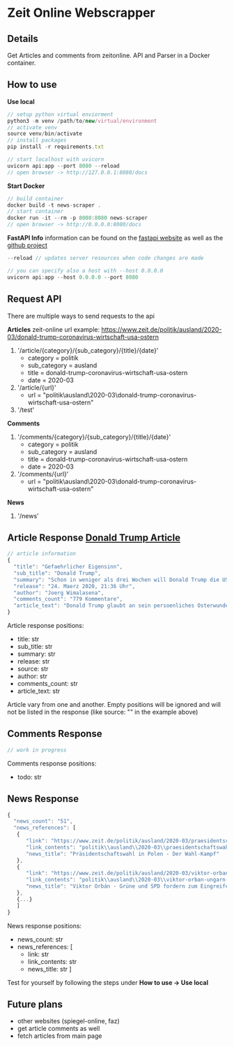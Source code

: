 # Zeit Online Webscrapper

## Details

Get Articles and comments from zeitonline. API and Parser in a Docker container.

## How to use
**Use local**
```javascript
// setup python virtual enviorment
python3 -m venv /path/to/new/virtual/environment
// activate venv
source venv/bin/activate
// install packages
pip install -r requirements.txt

// start localhost with uvicorn
uvicorn api:app --port 8080 --reload
// open browser -> http://127.0.0.1:8080/docs
```

**Start Docker**
```javascript
// build container
docker build -t news-scraper .  
// start container
docker run -it --rm -p 8080:8080 news-scraper
// open browser -> http://0.0.0.0:8080/docs   
```

**FastAPI Info**
information can be found on the [fastapi website](https://fastapi.tiangolo.com/) as well as the [github project](https://github.com/tiangolo/fastapi)
```javascript
--reload // updates server resources when code changes are made

// you can specify also a host with --host 0.0.0.0
uvicorn api:app --host 0.0.0.0 --port 8080
```

## Request API
There are multiple ways to send requests to the api

**Articles**
zeit-online url example: https://www.zeit.de/politik/ausland/2020-03/donald-trump-coronavirus-wirtschaft-usa-ostern

1. '/article/{category}/{sub_category}/{title}/{date}'
    - category = politik
    - sub_category = ausland
    - title = donald-trump-coronavirus-wirtschaft-usa-ostern
    - date = 2020-03
2. '/article/{url}'
    - url = "politik\ausland\2020-03\donald-trump-coronavirus-wirtschaft-usa-ostern"
3. '/test'

**Comments**
1. '/comments/{category}/{sub_category}/{title}/{date}'
    - category = politik
    - sub_category = ausland
    - title = donald-trump-coronavirus-wirtschaft-usa-ostern
    - date = 2020-03
2. '/comments/{url}'
    - url = "politik\ausland\2020-03\donald-trump-coronavirus-wirtschaft-usa-ostern"
    
**News**
1. '/news'

## Article Response [Donald Trump Article](https://www.zeit.de/politik/ausland/2020-03/donald-trump-coronavirus-wirtschaft-usa-ostern)
```javascript
// article information
{
  "title": "Gefaehrlicher Eigensinn",
  "sub_title": "Donald Trump",
  "summary": "Schon in weniger als drei Wochen will Donald Trump die US-Wirtschaft wieder hochfahren. Der Praesident gefaehrdet Menschenleben, nur um seine Wiederwahl zu sichern.",
  "release": "24. Maerz 2020, 21:36 Uhr",
  "author": "Joerg Wimalasena",
  "comments_count": "779 Kommentare",
  "article_text": "Donald Trump glaubt an sein persoenliches Osterwunder. Wie einst Jesus Christus am dritten Tag nach seinem Tod auferstand, soll auch die US-amerikanische Wirtschaft trotz Corona-Pandemie schnell wieder zurueckkommen. \"Ich wuerde mich freuen, wenn das Land an Ostern wieder geoeffnet ist\", sagte der US-Praesident in einem TV-Interview seines Haussenders Fox News, bei dem auch Zuschauende Fragen stellen konnten. Wobei geoeffnet offenbar heisst, dass Unternehmen wieder den Betrieb aufnehmen und die Menschen ihren Jobs nachgehen sollen. \"Wir koennen uns fuenfmal am Tag die Haende waschen und aufs Haendeschuetteln verzichten, aber wir muessen wieder zurueck an die Arbeit\", sagte Trump im Rosengarten des Weissen Hauses.Der 73-Jaehrige hat waehrend seiner Amtszeit nicht zum ersten Mal Weitsicht und Gemeinsinn vermissen lassen, doch diese Entscheidung – sofern er sie tatsaechlich durchzusetzen vermag – waere verheerend. Sollte die Wirtschaft schon in etwas mehr als zwei Wochen wieder hochfahren, ergaeben sich daraus erhebliche Gefahren. Menschen gingen wieder zur Arbeit und wuerden sich in grosser Zahl gegenseitig mit dem Coronavirus anstecken.Die USA haben allerdings schon jetzt die drittmeisten Infektionsfaelle weltweit. Vor allem in New York explodieren die Zahlen geradezu und auch im Rest des Landes werden laut Berechnungen der Columbia University die Corona-Faelle auf bis zu 500.000 im Mai in die Hoehe schnellen. In vielen Bundesstaaten koennte die Wachstumskurve erst im Juni ihren Scheitelpunkt erreichen – Ostersonntag ist aber schon am 12. April.Der derzeitige Stillstand des oeffentlichen Lebens in vielen Teilen des Landes muesste also noch wochenlang aufrechterhalten werden, um den Verlauf der Pandemie ueber einen moeglichst langen Zeitraum zu strecken, damit die Krankenhaeuser des Landes alle Patientinnen und Patienten auch tatsaechlich versorgen und behandeln koennen. Das ohnehin dysfunktionale US-Gesundheitssystem droht unter den Fallzahlen zusammenzubrechen, wenn die Massnahmen zum Abstandhalten und die Schliessung der Betriebe in vielen Staaten nicht durchgehalten werden. Mit hoher Wahrscheinlichkeit werden mehr Menschen sterben, wenn Donald Trump mit seinem Vorhaben ernst macht.Doch dem Praesidenten und seinen Verbuendeten in der republikanischen Partei ist das offenbar egal. Schon seit Montag testen sie die Reaktionen der Öffentlichkeit auf einen derart weitreichenden Schritt. Dan Patrick, stellvertretender Gouverneur von Texas, sagte – natuerlich bei Fox News –, dass er seinen eigenen Tod durch Corona in Kauf nehmen wuerde, um \"das Amerika, das ganz Amerika liebt\" zu erhalten. Trump selbst twitterte: \"Wir koennen nicht zulassen, dass das Heilmittel schaedlicher ist als das Problem selbst.\"Am Dienstag fuehlte der US-Praesident sich offenkundig sicher genug, um den Vorstoss offiziell zu verkuenden. Sein Motiv ist simpel. Trump will eine zweite Amtszeit und sieht in einer florierenden Wirtschaft sein bestes Argument fuer die Wiederwahl. Die Opfer dieses Eigensinns sind ihm offenbar egal. Bei seinem TV-Auftritt versuchte er vor einem Millionenpublikum sogar, die Todesrate der Corona-Pandemie kleinzureden. Er rechne mit weniger als einem Prozent, \"substanziell weniger\", als man ihm zuvor mitgeteilt haette. Und wegen Verkehrs- und normalen Grippetoten fahre man ja auch nicht die Wirtschaft herunter.Das Signal dieser Worte ist fatal. Überall im Land kaempfen Behoerden und Landesregierungen um Akzeptanz fuer die Einschraenkungen des oeffentlichen Lebens. Wenn der US-Praesident nun billigt, Betriebe wieder zu oeffnen, und die Todesgefahr herunterspielt, koennte das die lokal muehsam erarbeitete Sensibilitaet der Bevoelkerung fuer die Bedrohung der Pandemie wieder untergraben. Unnoetige Infektionen waeren die Folge.Traurigerweise koennte Trump mit seiner Corona-Verharmlosung den Nerv einiger Waehlerinnen treffen. Die Federal Reserve in St. Louis rechnet wegen des aktuellen Wirtschaftsstillstands mit einer Arbeitslosenquote von bis zu 30 Prozent. In den USA gibt es auf Bundesebene keine langfristige Absicherung fuer Erwerbslose. Das vom Kongress verabschiedete Corona-Hilfspaket fuer Arbeitnehmer und Selbststaendige ist lueckenhaft, ein weiteres Billionenpaket haengt im Senat fest. Wer seine Arbeit verliert, dessen Existenz ist moeglicherweise mehr vom Stillstand des oeffentlichen Lebens bedroht als von Corona. Trump nutzt diese Ängste zynisch aus.Doch auch ausserhalb der USA duerfte Trumps Vorstoss schwerwiegende Folgen haben. Corona-Skeptiker in anderen Laendern – wie der brasilianische Praesident Jair Bolsonaro – duerften sich durch das Vorgehen des Praesidenten bestaetigt fuehlen. Die Regierungen koennten sich dazu gezwungen sehen, ebenfalls verfrueht die eigene Wirtschaft wieder hochzufahren. Nun bleibt nur noch die Hoffnung, dass Trump seine Entscheidung noch einmal ueberdenkt. Es waere nicht das erste Mal, dass er eine Ankuendigung nach politischem Widerstand revidiert. Dem Land, seinen Buergern und vielleicht der ganzen Welt taete er damit einen grossen Gefallen."
}
```
Article response positions: 
- title: str
- sub_title: str
- summary: str
- release: str
- source: str
- author: str
- comments_count: str
- article_text: str

Article vary from one and another. Empty positions will be ignored and will not be listed in the response (like source: "" in the example above)

## Comments Response
```javascript
// work in progress
```
Comments response positions: 
- todo: str

## News Response
```javascript
{
  "news_count": "51",
  "news_references": [
   {
      "link": "https://www.zeit.de/politik/ausland/2020-03/praesidentschaftswahl-polen-pis-coronavirus-pandemie",
      "link_contents": "politik\\ausland\\2020-03\\praesidentschaftswahl-polen-pis-coronavirus-pandemie",
      "news_title": "Präsidentschaftswahl in Polen - Der Wahl-Kampf"
   },
   {
      "link": "https://www.zeit.de/politik/ausland/2020-03/viktor-orban-ungarn-notstand-coronavirus-eu",
      "link_contents": "politik\\ausland\\2020-03\\viktor-orban-ungarn-notstand-coronavirus-eu",
      "news_title": "Viktor Orbán - Grüne und SPD fordern zum Eingreifen in Ungarn auf"
   },
   {...}
   ]
}
```
News response positions: 
- news_count: str
- news_references: [
    - link: str
    - link_contents: str
    - news_title: str
]

Test for yourself by following the steps under **How to use -> Use local**
## Future plans
- other websites (spiegel-online, faz)
- get article comments as well
- fetch articles from main page 